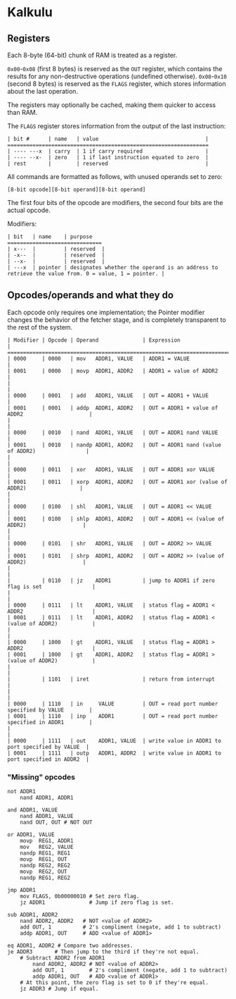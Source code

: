 # Kalkulu

## Registers

Each 8-byte (64-bit) chunk of RAM is treated as a register.

`0x00`-`0x08` (first 8 bytes) is reserved as the `OUT` register, which contains the results for any non-destructive operations (undefined otherwise).
`0x08`-`0x10` (second 8 bytes) is reserved as the `FLAGS` register, which stores information about the last operation.

The registers may optionally be cached, making them quicker to access than RAM.

The `FLAGS` register stores information from the output of the last instruction:

    | bit #      | name   | value                                  |
    ================================================================
    | ---- ---x  | carry  | 1 if carry required                    |
    | ---- --x-  | zero   | 1 if last instruction equated to zero  |
    | rest       |        | reserved                               |


All commands are formatted as follows, with unused operands set to zero:

    [8-bit opcode][8-bit operand][8-bit operand]

The first four bits of the opcode are modifiers, the second four bits are the actual opcode.

Modifiers:

    | bit   | name    | purpose
    ==============================
    | x---  |         | reserved  |
    | -x--  |         | reserved  |
    | --x-  |         | reserved  |
    | ---x  | pointer | designates whether the operand is an address to retrieve the value from. 0 = value, 1 = pointer. |

## Opcodes/operands and what they do

Each opcode only requires one implementation; the Pointer modifier changes the behavior of the fetcher stage, and is completely transparent to the rest of the system.

    | Modifier | Opcode | Operand              | Expression                                       |
    ===============================================================================================
    | 0000     | 0000   | mov   ADDR1, VALUE   | ADDR1 = VALUE                                    |
    | 0001     | 0000   | movp  ADDR1, ADDR2   | ADDR1 = value of ADDR2                           |
    |                                                                                             |
    | 0000     | 0001   | add   ADDR1, VALUE   | OUT = ADDR1 + VALUE                              |
    | 0001     | 0001   | addp  ADDR1, ADDR2   | OUT = ADDR1 + value of ADDR2                     |
    |                                                                                             |
    | 0000     | 0010   | nand  ADDR1, VALUE   | OUT = ADDR1 nand VALUE                           |
    | 0001     | 0010   | nandp ADDR1, ADDR2   | OUT = ADDR1 nand (value of ADDR2)                |
    |                                                                                             |
    | 0000     | 0011   | xor   ADDR1, VALUE   | OUT = ADDR1 xor VALUE                            |
    | 0001     | 0011   | xorp  ADDR1, ADDR2   | OUT = ADDR1 xor (value of ADDR2)                 |
    |                                                                                             |
    | 0000     | 0100   | shl   ADDR1, VALUE   | OUT = ADDR1 << VALUE                             |
    | 0001     | 0100   | shlp  ADDR1, ADDR2   | OUT = ADDR1 << (value of ADDR2)                  |
    |                                                                                             |
    | 0000     | 0101   | shr   ADDR1, VALUE   | OUT = ADDR2 >> VALUE                             |
    | 0001     | 0101   | shrp  ADDR1, ADDR2   | OUT = ADDR2 >> (value of ADDR2)                  |
    |                                                                                             |
    |          | 0110   | jz    ADDR1          | jump to ADDR1 if zero flag is set                |
    |                                                                                             |
    | 0000     | 0111   | lt    ADDR1, VALUE   | status flag = ADDR1 < ADDR2                      |
    | 0001     | 0111   | lt    ADDR1, ADDR2   | status flag = ADDR1 < (value of ADDR2)           |
    |                                                                                             |
    | 0000     | 1000   | gt    ADDR1, VALUE   | status flag = ADDR1 > ADDR2                      |
    | 0001     | 1000   | gt    ADDR1, ADDR2   | status flag = ADDR1 > (value of ADDR2)           |
    |                                                                                             |
    |          | 1101   | iret                 | return from interrupt                            |
    |                                                                                             |
    | 0000     | 1110   | in     VALUE         | OUT = read port number specified by VALUE        |
    | 0001     | 1110   | inp    ADDR1         | OUT = read port number specified in ADDR1        |
    |                                                                                             |
    | 0000     | 1111   | out    ADDR1, VALUE  | write value in ADDR1 to port specified by VALUE  |
    | 0001     | 1111   | outp   ADDR1, ADDR2  | write value in ADDR1 to port specified in ADDR2  |
    
### "Missing" opcodes

    not ADDR1
        nand ADDR1, ADDR1

    and ADDR1, VALUE
        nand ADDR1, VALUE
        nand OUT, OUT # NOT OUT

    or ADDR1, VALUE
        movp  REG1, ADDR1
        mov   REG2, VALUE
        nandp REG1, REG1
        movp  REG1, OUT
        nandp REG2, REG2
        movp  REG2, OUT
        nandp REG1, REG2

    jmp ADDR1
        mov FLAGS, 0b00000010 # Set zero flag.
        jz ADDR1              # Jump if zero flag is set.

    sub ADDR1, ADDR2
        nand ADDR2, ADDR2   # NOT <value of ADDR2>
        add OUT, 1          # 2's compliment (negate, add 1 to subtract)
        addp ADDR1, OUT     # ADD <value of ADDR1>

    eq ADDR1, ADDR2 # Compare two addresses.
    je ADDR3       # Then jump to the third if they're not equal.
        # Subtract ADDR2 from ADDR1
            nand ADDR2, ADDR2 # NOT <value of ADDR2>
            add OUT, 1        # 2's compliment (negate, add 1 to subtract)
            addp ADDR1, OUT   # ADD <value of ADDR1>
        # At this point, the zero flag is set to 0 if they're equal.
        jz ADDR3 # Jump if equal.
